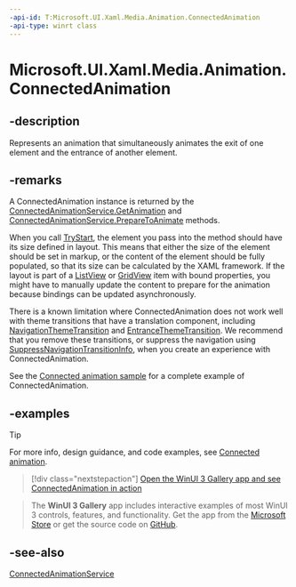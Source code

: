 ```yaml
---
-api-id: T:Microsoft.UI.Xaml.Media.Animation.ConnectedAnimation
-api-type: winrt class
---
```


<!-- Class syntax.
public class ConnectedAnimation : Windows.UI.Xaml.Media.Animation.IConnectedAnimation, Windows.UI.Xaml.Media.Animation.IConnectedAnimation2
-->

# Microsoft.UI.Xaml.Media.Animation.ConnectedAnimation

## -description
Represents an animation that simultaneously animates the exit of one element and the entrance of another element.

## -remarks
A ConnectedAnimation instance is returned by the [ConnectedAnimationService.GetAnimation](connectedanimationservice_getanimation_1121981282.md) and [ConnectedAnimationService.PrepareToAnimate](connectedanimationservice_preparetoanimate_951212773.md) methods.

When you call [TryStart](connectedanimation_trystart_1808054706.md), the element you pass into the method should have its size defined in layout. This means that either the size of the element should be set in markup, or the content of the element should be fully populated, so that its size can be calculated by the XAML framework. If the layout is part of a [ListView](../microsoft.ui.xaml.controls/listview.md) or [GridView](../microsoft.ui.xaml.controls/gridview.md) item with bound properties, you might have to manually update the content to prepare for the animation because bindings can be updated asynchronously.

There is a known limitation where ConnectedAnimation does not work well with theme transitions that have a translation component, including [NavigationThemeTransition](navigationthemetransition.md) and [EntranceThemeTransition](entrancethemetransition.md). We recommend that you remove these transitions, or suppress the navigation using [SuppressNavigationTransitionInfo](suppressnavigationtransitioninfo.md), when you create an experience with ConnectedAnimation.

See the [Connected animation sample](https://github.com/microsoft/WindowsCompositionSamples/tree/master/SampleGallery/Samples/SDK%2014393/ConnectedAnimationSample) for a complete example of ConnectedAnimation.

## -examples

> [!TIP]
> For more info, design guidance, and code examples, see [Connected animation](/windows/apps/design/motion/connected-animation).

> [!div class="nextstepaction"]
> [Open the WinUI 3 Gallery app and see ConnectedAnimation in action](winui3gallery:/item/ConnectedAnimation)

> The **WinUI 3 Gallery** app includes interactive examples of most WinUI 3 controls, features, and functionality. Get the app from the [Microsoft Store](https://www.microsoft.com/store/productId/9P3JFPWWDZRC) or get the source code on [GitHub](https://github.com/microsoft/WinUI-Gallery).

## -see-also

[ConnectedAnimationService](connectedanimationservice.md)
